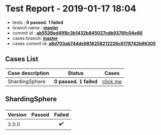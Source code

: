 # Test Report - 2019-01-17 18:04

- tests  : **0 passed**. **1 failed**
- branch name : **[master](https://github.com/apache/incubator-skywalking/tree/master)**
- commit id : **[ab5538ed41f8c3b1432b845027cdb9376fc04e66](https://github.com/apache/incubator-skywalking/commit/ab5538ed41f8c3b1432b845027cdb9376fc04e66)**
- cases branch: **[master](https://github.com/SkywalkingTest/skywalking-autotest-scenarios/tree/master)**
- cases commit id: **[a8d703ab744de9818258212226c6178742b96305](https://github.com/SkywalkingTest/skywalking-autotest-scenarios/commit/a8d703ab744de9818258212226c6178742b96305)**

## Cases List

| Case description | Status | Cases|
|:-----|:-----:|:-----:|
|ShardingSphere| **0 passed. 1 failed**| [click me](#shardingsphere) |

## ShardingSphere

### 
|  Version     | Passed | Failed|
|:------------- |:-------:|:-----:|
| 3.0.0  | |:heavy_check_mark:|

